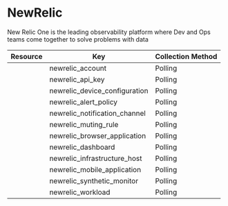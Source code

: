 # NewRelic

New Relic One is the leading observability platform where Dev and Ops teams come together to solve problems with data

| Resource | Key | Collection Method |
| --- | --- | --- |
|  | newrelic_account | Polling |
|  | newrelic_api_key | Polling |
|  | newrelic_device_configuration | Polling |
|  | newrelic_alert_policy | Polling |
|  | newrelic_notification_channel | Polling |
|  | newrelic_muting_rule | Polling |
|  | newrelic_browser_application | Polling |
|  | newrelic_dashboard | Polling |
|  | newrelic_infrastructure_host | Polling |
|  | newrelic_mobile_application | Polling |
|  | newrelic_synthetic_monitor | Polling |
|  | newrelic_workload | Polling |

